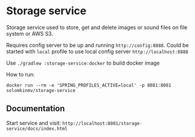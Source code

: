 # Storage service

Storage service used to store, get and delete images or sound files on file system or AWS S3.

Requires config server to be up and running `http://config:8888`.
Could be started with `local` profile to use local config server `http://localhost:8888`

Use `./gradlew :storage-service:docker` to build docker image

How to run:

`docker run --rm -e 'SPRING_PROFILES_ACTIVE=local' -p 8081:8081 solomkinmv/storage-service`

## Documentation

Start service and visit: `http://localhost:8081/storage-service/docs/index.html`
